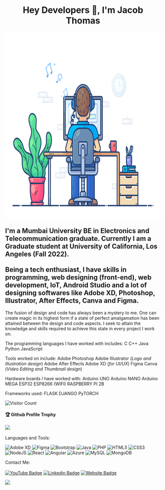 <h1 align ="center">Hey Developers 👋, I'm Jacob Thomas</h1>

<img align="middle" alt='Coding' width='900' height='600' src="https://raw.githubusercontent.com/jsuarezruiz/jsuarezruiz/master/images/coding.gif">


I'm a Mumbai University BE in Electronics and Telecommunication graduate. Currently I am a Graduate student at University of California, Los Angeles (Fall 2022). <br>
<br>
Being a tech enthusiast, I have skills in programming, web designing (front-end), web development, IoT, Android Studio and a lot of designing softwares like Adobe XD, Photoshop, Illustrator, After Effects, Canva and Figma. 
--------------------------------------------------------------------------------------------------------------------------------------------------------
The fusion of design and code has always been a mystery to me. One can create magic in its highest form if a state of perfect amalgamation has been attained between the design and code aspects. I seek to attain the knowledge and skills required to achieve this state in every project I work on.

The programming languages I have worked with includes:
C
C++
Java
Python
JavaScript

Tools worked on include:
Adobe Photoshop 
Adobe Illustrator (*Logo and Illustration design*)
Adobe After Effects
Adobe XD (*for UI/UX*)
Figma 
Canva (*Video Editing and Thumbnail design*)

Hardware boards I have worked with:
Arduino UNO
Arduino NANO
Arduino MEGA
ESP32 
ESP8266 (WIFI)
RASPBERRY PI 2B

Frameworks used:
FLASK
DJANGO
PyTORCH




![Visitor Count](https://profile-counter.glitch.me/signumneo/count.svg)

<div>
  <h4>🏆 Github Profile Trophy</h4>
  <a href="https://github.com/ryo-ma/github-profile-trophy">
    <img src="https://github-profile-trophy.vercel.app/?username=signumneo&column=7"/>
  </a>
</div>

Languages and Tools: 

<img alt="Adobe XD" src="https://img.shields.io/badge/adobexd-%23FF26BE.svg?style=flat-square&logo=adobexd&logoColor=white"/> <img alt="Figma" src="https://img.shields.io/badge/figma-%23F24E1E.svg?style=flat-square&logo=figma&logoColor=white"/> <img alt="Bootstrap" src="https://img.shields.io/badge/bootstrap-%23563D7C.svg?style=flat-square&logo=bootstrap&logoColor=white"/> <img alt="Java" src="https://img.shields.io/badge/java-%23ED8B00.svg?style=flat-square&logo=java&logoColor=white"/> <img alt="PHP" src="https://img.shields.io/badge/php-%23777BB4.svg?style=flat-square&logo=php&logoColor=white"/> <img alt="HTML5" src="https://img.shields.io/badge/html5-%23E34F26.svg?style=flat-square&logo=html5&logoColor=white"/> <img alt="CSS3" src="https://img.shields.io/badge/css3-%231572B6.svg?style=flat-square&logo=css3&logoColor=white"/> <img alt="NodeJS" src="https://img.shields.io/badge/node.js-%2343853D.svg?style=flat-square&logo=node-dot-js&logoColor=white"/> <img alt="React" src="https://img.shields.io/badge/react-%2320232a.svg?style=flat-square&logo=react&logoColor=%2361DAFB"/> <img alt="Angular" src="https://img.shields.io/badge/angular-%23DD0031.svg?flat-square&logo=angular&logoColor=white"/> <img alt="Azure" src="https://img.shields.io/badge/azure-%230072C6.svg?style=flat-square&logo=azure-devops&logoColor=white"/> <img alt="MySQL" src="https://img.shields.io/badge/mysql-%2300f.svg?style=flat-square&logo=mysql&logoColor=white"/> <img alt="MongoDB" src ="https://img.shields.io/badge/MongoDB-%234ea94b.svg?style=flat-square&logo=mongodb&logoColor=white"/>

Contact Me:
<br>
<br>
[![YouTube Badge](https://img.shields.io/badge/YouTube-HANA-red)](https://www.youtube.com/channel/UCSTYmM-0MdK8Mc3qO6dDtCw//)
[![Linkedin Badge](https://img.shields.io/badge/-Jacob-blue?style=flat-square&logo=Linkedin&logoColor=white&link=https://www.linkedin.com/in/jacob-thomas-8359111b0/)](https://www.linkedin.com/in/jacob-thomas-8359111b0/)
[![Website Badge](https://img.shields.io/badge/StackOverflow-Jacob-yellow)](https://stackoverflow.com/users/19652735/signumneo)

![](https://activity-graph.herokuapp.com/graph?username=signumneo&theme=react-dark&area=true)
<!--
**signumneo/signumneo** is a ✨ _special_ ✨ repository because its `README.md` (this file) appears on your GitHub profile.

Here are some ideas to get you started:

- 🔭 I’m currently working on ...
- 🌱 I’m currently learning ...
- 👯 I’m looking to collaborate on ...
- 🤔 I’m looking for help with ...
- 💬 Ask me about ...
- 📫 How to reach me: ...
- 😄 Pronouns: ...
- ⚡ Fun fact: .....

-->
